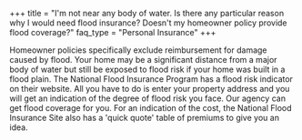 +++
title = "I'm not near any body of water. Is there any particular reason why I would need flood insurance? Doesn't my homeowner policy provide flood coverage?"
faq_type = "Personal Insurance"
+++

Homeowner policies specifically exclude reimbursement for damage caused by flood. Your home may be a significant distance from a major body of water but still be exposed to flood risk if your home was built in a flood plain. The National Flood Insurance Program has a flood risk indicator on their website. All you have to do is enter your property address and you will get an indication of the degree of flood risk you face. Our agency can get flood coverage for you. For an indication of the cost, the National Flood Insurance Site also has a 'quick quote' table of premiums to give you an idea.